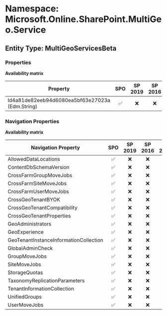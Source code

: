 # Namespace: Microsoft.Online.SharePoint.MultiGeo.Service

## Entity Type: MultiGeoServicesBeta

### Properties

**Availability matrix**

Property | SPO | SP 2019 | SP 2016 | SP 2013
----------|:---:|:-------:|:-------:|:-------:
Id4a81de82eeb94d6080ea5bf63e27023a (Edm.String) | ✅ | ❌ | ❌ | ❌

### Navigation Properties

**Availability matrix**

Navigation Property | SPO | SP 2019 | SP 2016 | SP 2013
----------|:---:|:-------:|:-------:|:-------:
AllowedDataLocations | ✅ | ❌ | ❌ | ❌
ContentDbSchemaVersion | ✅ | ❌ | ❌ | ❌
CrossFarmGroupMoveJobs | ✅ | ❌ | ❌ | ❌
CrossFarmSiteMoveJobs | ✅ | ❌ | ❌ | ❌
CrossFarmUserMoveJobs | ✅ | ❌ | ❌ | ❌
CrossGeoTenantBYOK | ✅ | ❌ | ❌ | ❌
CrossGeoTenantCompatibility | ✅ | ❌ | ❌ | ❌
CrossGeoTenantProperties | ✅ | ❌ | ❌ | ❌
GeoAdministrators | ✅ | ❌ | ❌ | ❌
GeoExperience | ✅ | ❌ | ❌ | ❌
GeoTenantInstanceInformationCollection | ✅ | ❌ | ❌ | ❌
GlobalAdminCheck | ✅ | ❌ | ❌ | ❌
GroupMoveJobs | ✅ | ❌ | ❌ | ❌
SiteMoveJobs | ✅ | ❌ | ❌ | ❌
StorageQuotas | ✅ | ❌ | ❌ | ❌
TaxonomyReplicationParameters | ✅ | ❌ | ❌ | ❌
TenantInformationCollection | ✅ | ❌ | ❌ | ❌
UnifiedGroups | ✅ | ❌ | ❌ | ❌
UserMoveJobs | ✅ | ❌ | ❌ | ❌